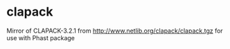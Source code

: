 clapack
=======

Mirror of CLAPACK-3.2.1 from http://www.netlib.org/clapack/clapack.tgz for use with Phast package
